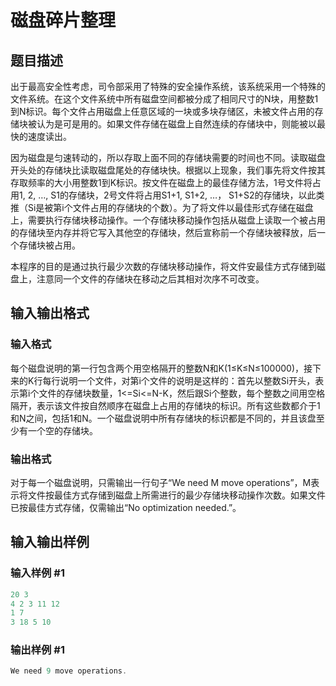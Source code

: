 # 磁盘碎片整理

## 题目描述

出于最高安全性考虑，司令部采用了特殊的安全操作系统，该系统采用一个特殊的文件系统。在这个文件系统中所有磁盘空间都被分成了相同尺寸的N块，用整数1到N标识。每个文件占用磁盘上任意区域的一块或多块存储区，未被文件占用的存储块被认为是可是用的。如果文件存储在磁盘上自然连续的存储块中，则能被以最快的速度读出。

因为磁盘是匀速转动的，所以存取上面不同的存储块需要的时间也不同。读取磁盘开头处的存储块比读取磁盘尾处的存储块快。根据以上现象，我们事先将文件按其存取频率的大小用整数1到K标识。按文件在磁盘上的最佳存储方法，1号文件将占用1, 2, …, S1的存储块，2号文件将占用S1+1, S1+2, …， S1+S2的存储块，以此类推（Si是被第i个文件占用的存储块的个数）。为了将文件以最佳形式存储在磁盘上，需要执行存储块移动操作。一个存储块移动操作包括从磁盘上读取一个被占用的存储块至内存并将它写入其他空的存储块，然后宣称前一个存储块被释放，后一个存储块被占用。

本程序的目的是通过执行最少次数的存储块移动操作，将文件安最佳方式存储到磁盘上，注意同一个文件的存储块在移动之后其相对次序不可改变。

## 输入输出格式

### 输入格式

每个磁盘说明的第一行包含两个用空格隔开的整数N和K(1≤K≤N≤100000)，接下来的K行每行说明一个文件，对第i个文件的说明是这样的：首先以整数Si开头，表示第i个文件的存储块数量，1<=Si<=N-K，然后跟Si个整数，每个整数之间用空格隔开，表示该文件按自然顺序在磁盘上占用的存储块的标识。所有这些数都介于1和N之间，包括1和N。一个磁盘说明中所有存储块的标识都是不同的，并且该盘至少有一个空的存储块。

### 输出格式

对于每一个磁盘说明，只需输出一行句子“We need M move operations”，M表示将文件按最佳方式存储到磁盘上所需进行的最少存储块移动操作次数。如果文件已按最佳方式存储，仅需输出“No optimization needed.”。

## 输入输出样例

### 输入样例 #1

```cpp
20 3
4 2 3 11 12
1 7
3 18 5 10

```
### 输出样例 #1

```cpp
We need 9 move operations.

```
